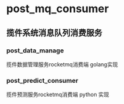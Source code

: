 # post_mq_consumer
## 揽件系统消息队列消费服务
### post_data_manage
揽件数据管理服务rocketmq消费端
golang实现

### post_predict_consumer
揽件预测服务rocketmq消费端
python 实现